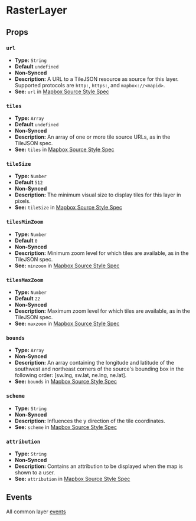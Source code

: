 # RasterLayer

## Props

### `url`

- **Type:** `String`
- **Default** `undefined`
- **Non-Synced**
- **Description:** A URL to a TileJSON resource as source for this layer. Supported protocols are `http:`, `https:`, and `mapbox://<mapid>`.
- **See:** `url` in [Mapbox Source Style Spec](https://www.mapbox.com/mapbox-gl-js/style-spec/#sources-raster-url)

### `tiles`

- **Type:** `Array`
- **Default** `undefined`
- **Non-Synced**
- **Description:** An array of one or more tile source URLs, as in the TileJSON spec.
- **See:** `tiles` in [Mapbox Source Style Spec](https://www.mapbox.com/mapbox-gl-js/style-spec/#sources-raster-tiles)

### `tileSize`

- **Type:** `Number`
- **Default** `512`
- **Non-Synced**
- **Description:** The minimum visual size to display tiles for this layer in pixels.
- **See:** `tileSize` in [Mapbox Source Style Spec](https://www.mapbox.com/mapbox-gl-js/style-spec/#sources-raster-tileSize)

### `tilesMinZoom`

- **Type:** `Number`
- **Default** `0`
- **Non-Synced**
- **Description:** Minimum zoom level for which tiles are available, as in the TileJSON spec.
- **See:** `minzoom` in [Mapbox Source Style Spec](https://www.mapbox.com/mapbox-gl-js/style-spec/#sources-raster-minzoom)

### `tilesMaxZoom`

- **Type:** `Number`
- **Default** `22`
- **Non-Synced**
- **Description:** Maximum zoom level for which tiles are available, as in the TileJSON spec.
- **See:** `maxzoom` in [Mapbox Source Style Spec](https://www.mapbox.com/mapbox-gl-js/style-spec/#sources-raster-maxzoom)

### `bounds`

- **Type:** `Array`
- **Non-Synced**
- **Description:** An array containing the longitude and latitude of the southwest and northeast corners of the source's bounding box in the following order: [sw.lng, sw.lat, ne.lng, ne.lat].
- **See:** `bounds` in [Mapbox Source Style Spec](https://www.mapbox.com/mapbox-gl-js/style-spec/#sources-raster-bounds)

### `scheme`

- **Type:** `String`
- **Non-Synced**
- **Description:** Influences the y direction of the tile coordinates.
- **See:** `scheme` in [Mapbox Source Style Spec](https://www.mapbox.com/mapbox-gl-js/style-spec/#sources-raster-scheme)

### `attribution`

- **Type:** `String`
- **Non-Synced**
- **Description:** Contains an attribution to be displayed when the map is shown to a user.
- **See:** `attribution` in [Mapbox Source Style Spec](https://www.mapbox.com/mapbox-gl-js/style-spec/#sources-raster-attribution)

## Events

All common layer [events](/api/Layers/#events)
